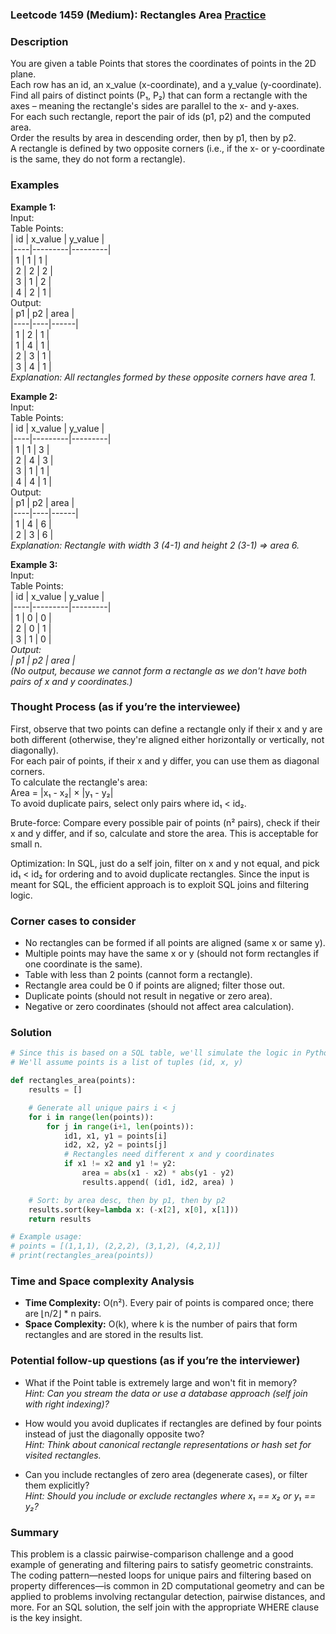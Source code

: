 ### Leetcode 1459 (Medium): Rectangles Area [Practice](https://leetcode.com/problems/rectangles-area)

### Description  
You are given a table Points that stores the coordinates of points in the 2D plane.  
Each row has an id, an x_value (x-coordinate), and a y_value (y-coordinate).  
Find all pairs of distinct points (P₁, P₂) that can form a rectangle with the axes – meaning the rectangle's sides are parallel to the x- and y-axes.  
For each such rectangle, report the pair of ids (p1, p2) and the computed area.  
Order the results by area in descending order, then by p1, then by p2.  
A rectangle is defined by two opposite corners (i.e., if the x- or y-coordinate is the same, they do not form a rectangle).

### Examples  

**Example 1:**  
Input:  
Table Points:  
| id | x_value | y_value |  
|----|---------|---------|  
| 1  | 1       | 1       |  
| 2  | 2       | 2       |  
| 3  | 1       | 2       |  
| 4  | 2       | 1       |  
Output:  
| p1 | p2 | area |  
|----|----|------|  
| 1  | 2  | 1    |  
| 1  | 4  | 1    |  
| 2  | 3  | 1    |  
| 3  | 4  | 1    |  
*Explanation: All rectangles formed by these opposite corners have area 1.*

**Example 2:**  
Input:  
Table Points:  
| id | x_value | y_value |  
|----|---------|---------|  
| 1  | 1       | 3       |  
| 2  | 4       | 3       |  
| 3  | 1       | 1       |  
| 4  | 4       | 1       |  
Output:  
| p1 | p2 | area |  
|----|----|------|  
| 1  | 4  | 6    |  
| 2  | 3  | 6    |  
*Explanation: Rectangle with width 3 (4-1) and height 2 (3-1) => area 6.*

**Example 3:**  
Input:  
Table Points:  
| id | x_value | y_value |  
|----|---------|---------|  
| 1  | 0       | 0       |  
| 2  | 0       | 1       |  
| 3  | 1       | 0       |  
*Output:  
| p1 | p2 | area |  
(No output, because we cannot form a rectangle as we don't have both pairs of x and y coordinates.)*

### Thought Process (as if you’re the interviewee)  
First, observe that two points can define a rectangle only if their x and y are both different (otherwise, they're aligned either horizontally or vertically, not diagonally).  
For each pair of points, if their x and y differ, you can use them as diagonal corners.  
To calculate the rectangle's area:  
Area = |x₁ - x₂| × |y₁ - y₂|  
To avoid duplicate pairs, select only pairs where id₁ < id₂.

Brute-force: Compare every possible pair of points (n² pairs), check if their x and y differ, and if so, calculate and store the area. This is acceptable for small n.

Optimization: In SQL, just do a self join, filter on x and y not equal, and pick id₁ < id₂ for ordering and to avoid duplicate rectangles. Since the input is meant for SQL, the efficient approach is to exploit SQL joins and filtering logic.

### Corner cases to consider  
- No rectangles can be formed if all points are aligned (same x or same y).
- Multiple points may have the same x or y (should not form rectangles if one coordinate is the same).
- Table with less than 2 points (cannot form a rectangle).
- Rectangle area could be 0 if points are aligned; filter those out.
- Duplicate points (should not result in negative or zero area).
- Negative or zero coordinates (should not affect area calculation).

### Solution

```python
# Since this is based on a SQL table, we'll simulate the logic in Python for learning.
# We'll assume points is a list of tuples (id, x, y)

def rectangles_area(points):
    results = []

    # Generate all unique pairs i < j
    for i in range(len(points)):
        for j in range(i+1, len(points)):
            id1, x1, y1 = points[i]
            id2, x2, y2 = points[j]
            # Rectangles need different x and y coordinates
            if x1 != x2 and y1 != y2:
                area = abs(x1 - x2) * abs(y1 - y2)
                results.append( (id1, id2, area) )

    # Sort: by area desc, then by p1, then by p2
    results.sort(key=lambda x: (-x[2], x[0], x[1]))
    return results

# Example usage:
# points = [(1,1,1), (2,2,2), (3,1,2), (4,2,1)]
# print(rectangles_area(points))
```

### Time and Space complexity Analysis  

- **Time Complexity:** O(n²). Every pair of points is compared once; there are ⌊n/2⌋ \* n pairs.
- **Space Complexity:** O(k), where k is the number of pairs that form rectangles and are stored in the results list.

### Potential follow-up questions (as if you’re the interviewer)  

- What if the Point table is extremely large and won't fit in memory?  
  *Hint: Can you stream the data or use a database approach (self join with right indexing)?*

- How would you avoid duplicates if rectangles are defined by four points instead of just the diagonally opposite two?  
  *Hint: Think about canonical rectangle representations or hash set for visited rectangles.*

- Can you include rectangles of zero area (degenerate cases), or filter them explicitly?  
  *Hint: Should you include or exclude rectangles where x₁ == x₂ or y₁ == y₂?*

### Summary
This problem is a classic pairwise-comparison challenge and a good example of generating and filtering pairs to satisfy geometric constraints. The coding pattern—nested loops for unique pairs and filtering based on property differences—is common in 2D computational geometry and can be applied to problems involving rectangular detection, pairwise distances, and more. For an SQL solution, the self join with the appropriate WHERE clause is the key insight.